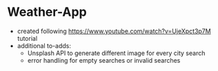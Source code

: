 # Weather-App

- created following https://www.youtube.com/watch?v=UjeXpct3p7M tutorial
- additional to-adds:
    -  Unsplash API to generate different image for every city search
    - error handling for empty searches or invalid searches